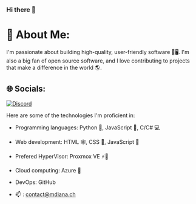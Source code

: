 ### Hi there 👋

<h3 MyDrift/h3>


# 💫 About Me:
I'm passionate about building high-quality, user-friendly software 📱🖥️. 
I'm also a big fan of open source software, and I love contributing to projects that make a difference in the world 🌎.


## 🌐 Socials:
[![Discord](https://img.shields.io/badge/Discord-%237289DA.svg?logo=discord&logoColor=white)](https://discord.com/users/679006161554505729) 

Here are some of the technologies I'm proficient in:

* Programming languages: Python 🐍, JavaScript 🐠, C/C# 💻
* Web development: HTML 🕸️, CSS 🎨, JavaScript 🐠
* Prefered HyperVisor: Proxmox VE ⚡🦎
* Cloud computing: Azure 🌊
* DevOps: GitHub

* 📫 : contact@mdiana.ch
<!--
**MyDrift-user/MyDrift-user** is a ✨ _special_ ✨ repository because its `README.md` (this file) appears on your GitHub profile.

Here are some ideas to get you started:

- 🔭 I’m currently working on ...
- 🌱 I’m currently learning ...
- 👯 I’m looking to collaborate on ...
- 🤔 I’m looking for help with ...
- 💬 Ask me about ...
- 📫 How to reach me: ...
- 😄 Pronouns: ...
- ⚡ Fun fact: ...


I'm MyDrift, an open source contributor 🛠️. 
I'm passionate about building high-quality, user-friendly software 📱🖥️. 
I'm also a big fan of open source software, and I love contributing to projects that make a difference in the world 🌎.

In my free time, I enjoy reading 📚, playing video games 🕹️, and spending time with my family and friends.

Here are some of the technologies I'm proficient in:

* Programming languages: Python 🐍, JavaScript 🐠, C/C# 💻
* Web development: HTML 🕸️, CSS 🎨, JavaScript 🐠
* Prefered HyperVisor: Proxmox VE ⚡🦎
* Cloud computing: Azure 🌊
* Databases: MySQL 🐬
* DevOps: GitHub

I'm always looking for new challenges and opportunities to learn and grow. 
If you're interested in collaborating on a project or just chatting about tech, feel free to reach out!
* 📫 : contact@mdiana.ch

-->
